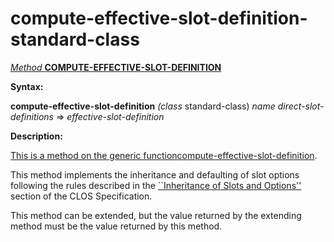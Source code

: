compute-effective-slot-definition-standard-class
================================================

[*Method* **COMPUTE-EFFECTIVE-SLOT-DEFINITION**]()

**Syntax:**

**compute-effective-slot-definition** *(class* standard-class) *name* *direct-slot-definitions* => *effective-slot-definition*

**Description:**

[This is a method on the generic function]()[compute-effective-slot-definition](compute-effective-slot-definition.md).

This method implements the inheritance and defaulting of slot options following the rules described in the [``Inheritance of Slots and Options''](http://www.cs.cmu.edu/Groups/AI/html/cltl/clm/node270.md#SECTION003213200000000000000) section of the CLOS Specification.

This method can be extended, but the value returned by the extending method must be the value returned by this method.
